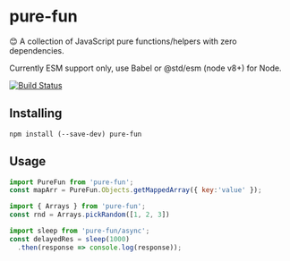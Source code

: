 # pure-fun
😊  A collection of JavaScript pure functions/helpers with zero dependencies.

Currently ESM support only, use Babel or @std/esm (node v8+) for Node.

[![Build Status](https://travis-ci.org/thibmaek/pure-fun.svg?branch=master)](https://travis-ci.org/thibmaek/pure-fun)

## Installing

```
npm install (--save-dev) pure-fun
```

## Usage

```js
import PureFun from 'pure-fun';
const mapArr = PureFun.Objects.getMappedArray({ key:'value' });

import { Arrays } from 'pure-fun';
const rnd = Arrays.pickRandom([1, 2, 3])

import sleep from 'pure-fun/async';
const delayedRes = sleep(1000)
  .then(response => console.log(response));
```
